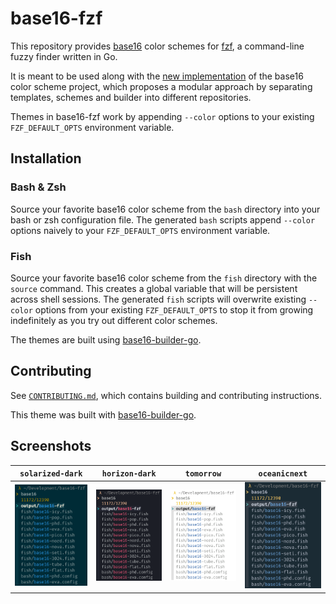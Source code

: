 # base16-fzf

This repository provides [base16][1] color schemes for [fzf][2], a
command-line fuzzy finder written in Go.

It is meant to be used along with the [new implementation][1] of the
base16 color scheme project, which proposes a modular approach by
separating templates, schemes and builder into different repositories.

Themes in base16-fzf work by appending `--color` options to your
existing `FZF_DEFAULT_OPTS` environment variable.

## Installation

### Bash & Zsh

Source your favorite base16 color scheme from the `bash` directory into
your bash or zsh configuration file. The generated `bash` scripts append
`--color` options naively to your `FZF_DEFAULT_OPTS` environment
variable.

### Fish

Source your favorite base16 color scheme from the `fish` directory with
the `source` command. This creates a global variable that will be
persistent across shell sessions. The generated `fish` scripts will
overwrite existing `--color` options from your existing
`FZF_DEFAULT_OPTS` to stop it from growing indefinitely as you try out
different color schemes.

The themes are built using [base16-builder-go][4].

## Contributing

See [`CONTRIBUTING.md`][9], which contains building and contributing
instructions.

This theme was built with [base16-builder-go][3].

## Screenshots

| `solarized-dark`                | `horizon-dark`                | `tomorrow`                | `oceanicnext`                |
| ------------------------------- | ----------------------------- | ------------------------- | ---------------------------- |
| ![base16-fzf-solarized-dark][5] | ![base16-fzf-horizon-dark][6] | ![base16-fzf-tomorrow][7] | ![base16-fzf-oceanicnext][8] |

[1]: https://github.com/tinted-theming/home
[2]: https://github.com/junegunn/fzf
[3]: https://github.com/tinted-theming/base16-builder-go
[4]: .github/workflows/update.yml
[5]: screenshots/base16-solarized-dark.png
[6]: screenshots/base16-horizon-dark.png
[7]: screenshots/base16-tomorrow.png
[8]: screenshots/base16-oceanicnext.png
[9]: CONTRIBUTING.md
